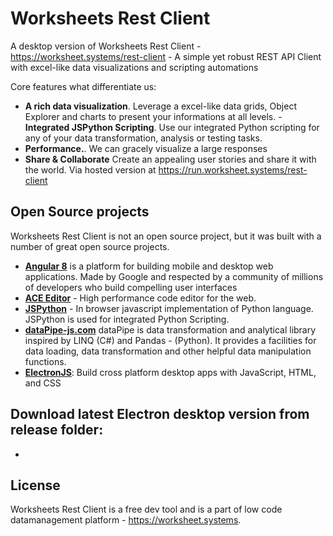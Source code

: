# Worksheets Rest Client

A desktop version of Worksheets Rest Client - https://worksheet.systems/rest-client - A simple yet robust REST API Client with excel-like data visualizations and scripting automations

Core features what differentiate us:
- **A rich data visualization**. Leverage a excel-like data grids, Object Explorer and charts to present your informations at all levels.  - **Integrated JSPython Scripting**. Use our integrated Python scripting for any of your data transformation, analysis or testing tasks.
- **Performance.**. We can gracely visualize a large responses
- **Share & Collaborate** Create an appealing user stories and share it with the world. Via hosted version at https://run.worksheet.systems/rest-client

## Open Source projects

Worksheets Rest Client is not an open source project, but it was built with a number of great open source projects.
 - **[Angular 8](https://angular.io)** is a platform for building mobile and desktop web applications. Made by Google and respected by a  community of millions of developers who build compelling user interfaces 
 - **[ACE Editor](https://ace.c9.io/)** - High performance code editor for the web.
 - **[JSPython](https://jspython.dev)** - In browser javascript implementation of Python language. JSPython is used for integrated Python Scripting.
 - **[dataPipe-js.com](https://datapipe-js.com/)** dataPipe is data transformation and analytical library inspired by LINQ (C#) and Pandas - (Python). It provides a facilities for data loading, data transformation and other helpful data manipulation functions.
 - **[ElectronJS](https://www.electronjs.org/)**: Build cross platform desktop apps with JavaScript, HTML, and CSS

## Download latest Electron desktop version from release folder:
 - 
## License
Worksheets Rest Client is a free dev tool and is a part of low code datamanagement platform - https://worksheet.systems.
